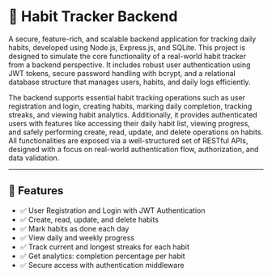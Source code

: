 # 📅 Habit Tracker Backend

A secure, feature-rich, and scalable backend application for tracking daily habits, developed using Node.js, Express.js, and SQLite. This project is designed to simulate the core functionality of a real-world habit tracker from a backend perspective. It includes robust user authentication using JWT tokens, secure password handling with bcrypt, and a relational database structure that manages users, habits, and daily logs efficiently.

The backend supports essential habit tracking operations such as user registration and login, creating habits, marking daily completion, tracking streaks, and viewing habit analytics. Additionally, it provides authenticated users with features like accessing their daily habit list, viewing progress, and safely performing create, read, update, and delete operations on habits. All functionalities are exposed via a well-structured set of RESTful APIs, designed with a focus on real-world authentication flow, authorization, and data validation.

---

## 🚀 Features
- ✅ User Registration and Login with JWT Authentication
- ✅ Create, read, update, and delete habits
- ✅ Mark habits as done each day
- ✅ View daily and weekly progress
- ✅ Track current and longest streaks for each habit
- ✅ Get analytics: completion percentage per habit
- ✅ Secure access with authentication middleware
